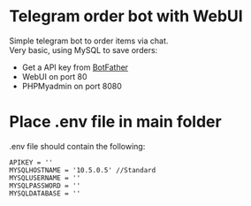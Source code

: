 # Telegram order bot with WebUI
Simple telegram bot to order items via chat.  <br />
Very basic, using MySQL to save orders: <br />
- Get a API key from <a href="https://t.me/BotFather">BotFather</a> <br />
- WebUI on port 80 <br />
- PHPMyadmin on port 8080 <br />
# Place .env file in main folder
.env file should contain the following:<br />
```
APIKEY = ''
MYSQLHOSTNAME = '10.5.0.5' //Standard
MYSQLUSERNAME = '' 
MYSQLPASSWORD = '' 
MYSQLDATABASE = '' 
```
